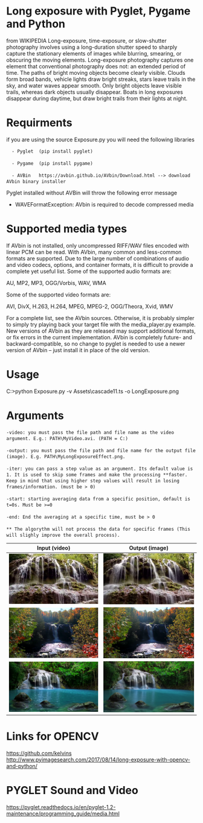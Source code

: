 # Long exposure with Pyglet, Pygame and Python

from WIKIPEDIA 
Long-exposure, time-exposure, or slow-shutter photography involves using a long-duration shutter speed to sharply capture the stationary elements of images while blurring, smearing, or obscuring the moving elements. Long-exposure photography captures one element that conventional photography does not: an extended period of time.
The paths of bright moving objects become clearly visible. Clouds form broad bands, vehicle lights draw bright streaks, stars leave trails in the sky, and water waves appear smooth. Only bright objects leave visible trails, whereas dark objects usually disappear. Boats in long exposures disappear during daytime, but draw bright trails from their lights at night.

# Requirments
if you are using the source Exposure.py you will need the following libraries
```
  - Pyglet  (pip install pyglet)
  
  - Pygame  (pip install pygame)
  
  - AVBin   https://avbin.github.io/AVbin/Download.html --> download AVbin binary installer
```
Pyglet installed without AVBin will throw the following error message 
- WAVEFormatException: AVbin is required to decode compressed media

# Supported media types
If AVbin is not installed, only uncompressed RIFF/WAV files encoded with linear PCM can be read.
With AVbin, many common and less-common formats are supported. Due to the large number of combinations of audio and video codecs, options, and container formats, it is difficult to provide a complete yet useful list. Some of the supported audio formats are:

AU, MP2, MP3, OGG/Vorbis, WAV, WMA

Some of the supported video formats are:

AVI, DivX, H.263, H.264, MPEG, MPEG-2, OGG/Theora, Xvid, WMV

For a complete list, see the AVbin sources. Otherwise, it is probably simpler to simply try playing back your target file with the media_player.py example.
New versions of AVbin as they are released may support additional formats, or fix errors in the current implementation. AVbin is completely future- and backward-compatible, so no change to pyglet is needed to use a newer version of AVbin – just install it in place of the old version.

# Usage
C:\>python Exposure.py -v Assets\\cascade11.ts -o LongExposure.png 

# Arguments
```
-video: you must pass the file path and file name as the video argument. E.g.: PATH\MyVideo.avi. (PATH = C:)

-output: you must pass the file path and file name for the output file (image). E.g. PATH\MyLongExposureEffect.png.

-iter: you can pass a step value as an argument. Its default value is 1. It is used to skip some frames and make the processing **faster. Keep in mind that using higher step values will result in losing frames/information. (must be > 0)

-start: starting averaging data from a specific position, default is t=0s. Must be >=0 

-end: End the averaging at a specific time, must be > 0

** The algorythm will not process the data for specific frames (This will slighly improve the overall process).
```

| **Input (video)** | **Output (image)** |
|:---------:|:----------:|
| ![Input](https://github.com/yoyoberenguer/Long_Exposure_Effect/blob/master/Assets/Image1.png) | ![Output](https://github.com/yoyoberenguer/Long_Exposure_Effect/blob/master/Assets/LongExposure1.png) |
| ![Input](https://github.com/yoyoberenguer/Long_Exposure_Effect/blob/master/Assets/Image2.png) | ![Output](https://github.com/yoyoberenguer/Long_Exposure_Effect/blob/master/Assets/LongExposure2.png) |
| ![Input](https://github.com/yoyoberenguer/Long_Exposure_Effect/blob/master/Assets/Image3.png) | ![Output](https://github.com/yoyoberenguer/Long_Exposure_Effect/blob/master/Assets/LongExposure3.png) |


# Links for OPENCV
https://github.com/kelvins 
http://www.pyimagesearch.com/2017/08/14/long-exposure-with-opencv-and-python/

# PYGLET Sound and Video
https://pyglet.readthedocs.io/en/pyglet-1.2-maintenance/programming_guide/media.html

